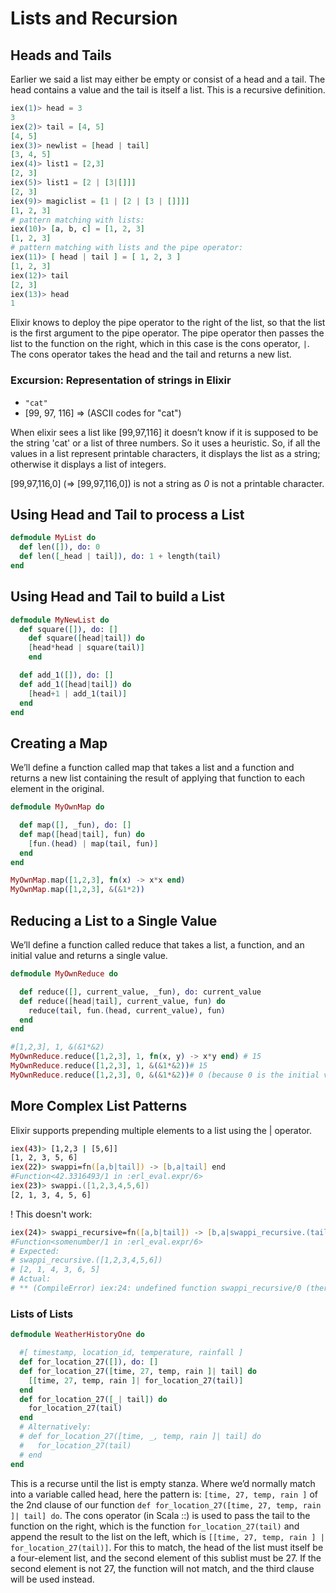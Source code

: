 # Lists and Recursion

## Heads and Tails

Earlier we said a list may either be empty or consist of a head and a tail. The head contains a value and the tail is itself a list. This is a recursive definition.

```elixir
iex(1)> head = 3
3
iex(2)> tail = [4, 5]
[4, 5]
iex(3)> newlist = [head | tail]
[3, 4, 5]
iex(4)> list1 = [2,3]
[2, 3]
iex(5)> list1 = [2 | [3|[]]]
[2, 3]
iex(9)> magiclist = [1 | [2 | [3 | []]]]
[1, 2, 3]
# pattern matching with lists:
iex(10)> [a, b, c] = [1, 2, 3]
[1, 2, 3]
# pattern matching with lists and the pipe operator:
iex(11)> [ head | tail ] = [ 1, 2, 3 ]
[1, 2, 3]
iex(12)> tail
[2, 3]
iex(13)> head
1
```

Elixir knows to deploy the pipe operator to the right of the list, so that the list is the first argument to the pipe operator. The pipe operator then passes the list to the function on the right, which in this case is the cons operator, `|`. The cons operator takes the head and the tail and returns a new list.

### Excursion: Representation of strings in Elixir

* `"cat"`
* [99, 97, 116] => (ASCII codes for "cat")

When elixir sees a list like [99,97,116] it doesn’t know if it is supposed to be the string 'cat' or a list of three numbers. So it uses a heuristic.
So, if all the values in a list represent printable characters, it displays the list as a string; otherwise it displays a list of integers.

[99,97,116,0] (=> [99,97,116,0]) is not a string as _0_ is not a printable character.

## Using Head and Tail to process a List

```elixir
defmodule MyList do
  def len([]), do: 0
  def len([_head | tail]), do: 1 + length(tail)
end
```

## Using Head and Tail to build a List
  
  ```elixir
  defmodule MyNewList do
    def square([]), do: []
      def square([head|tail]) do
      [head*head | square(tail)]
      end

    def add_1([]), do: []
    def add_1([head|tail]) do
      [head+1 | add_1(tail)]
    end
  end
  ```

## Creating a Map

We’ll define a function called map that takes a list and a function and returns a new list containing the result of applying that function to each element in the original.

```elixir
defmodule MyOwnMap do

  def map([], _fun), do: []
  def map([head|tail], fun) do
    [fun.(head) | map(tail, fun)]
  end
end

MyOwnMap.map([1,2,3], fn(x) -> x*x end)
MyOwnMap.map([1,2,3], &(&1*2))
```

## Reducing a List to a Single Value

We’ll define a function called reduce that takes a list, a function, and an initial value and returns a single value.

```elixir
defmodule MyOwnReduce do

  def reduce([], current_value, _fun), do: current_value
  def reduce([head|tail], current_value, fun) do
    reduce(tail, fun.(head, current_value), fun)
  end
end

#[1,2,3], 1, &(&1*&2)
MyOwnReduce.reduce([1,2,3], 1, fn(x, y) -> x*y end) # 15
MyOwnReduce.reduce([1,2,3], 1, &(&1*&2))# 15
MyOwnReduce.reduce([1,2,3], 0, &(&1*&2))# 0 (because 0 is the initial value)
```

## More Complex List Patterns

Elixir supports prepending multiple elements to a list using the | operator.

```zsh
iex(43)> [1,2,3 | [5,6]]
[1, 2, 3, 5, 6]
iex(22)> swappi=fn([a,b|tail]) -> [b,a|tail] end
#Function<42.3316493/1 in :erl_eval.expr/6>
iex(23)> swappi.([1,2,3,4,5,6])
[2, 1, 3, 4, 5, 6]
```

! This doesn't work:

```zsh
iex(24)> swappi_recursive=fn([a,b|tail]) -> [b,a|swappi_recursive.(tail)] end
#Function<somenumber/1 in :erl_eval.expr/6>
# Expected:
# swappi_recursive.([1,2,3,4,5,6])
# [2, 1, 4, 3, 6, 5]
# Actual:
# ** (CompileError) iex:24: undefined function swappi_recursive/0 (there is no such import)
```

### Lists of Lists

```elixir
defmodule WeatherHistoryOne do

  #[ timestamp, location_id, temperature, rainfall ]
  def for_location_27([]), do: []
  def for_location_27([time, 27, temp, rain ]| tail] do
    [[time, 27, temp, rain ]| for_location_27(tail)]
  end
  def for_location_27([_| tail]) do
    for_location_27(tail)
  end
  # Alternatively:
  # def for_location_27([time, _, temp, rain ]| tail] do
  #   for_location_27(tail)
  # end
end
```

This is a recurse until the list is empty stanza. Where we’d normally match into a variable called head, here the pattern is: `[time, 27, temp, rain ]` of the 2nd clause of our function `def for_location_27([time, 27, temp, rain ]| tail] do`. The cons operator (in Scala ::) is used to pass the tail to the function on the right, which is the function `for_location_27(tail)` and append the result to the list on the left, which is `[[time, 27, temp, rain ] | for_location_27(tail)]`.
For this to match, the head of the list must itself be a four-element list, and the second element of this sublist must be 27. If the second element is not 27, the function will not match, and the third clause will be used instead.
